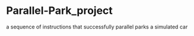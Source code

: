 # Parallel-Park_project
a sequence of instructions that successfully parallel parks a simulated car
